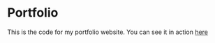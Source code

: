 # Portfolio

This is the code for my portfolio website. You can see it in action [here](https://namidev.xyz/)
